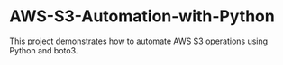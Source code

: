 # AWS-S3-Automation-with-Python
This project demonstrates how to automate AWS S3 operations using Python and boto3.

